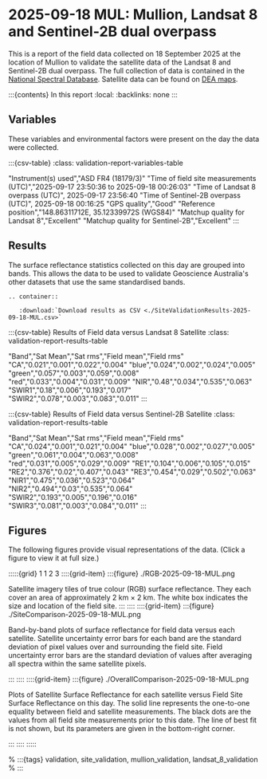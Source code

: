 # 2025-09-18 MUL: Mullion, Landsat 8 and Sentinel-2B dual overpass

This is a report of the field data collected on 18 September 2025 at the location of Mullion
to validate the satellite data of the Landsat 8 and Sentinel-2B dual overpass.
The full collection of data is contained in the [National Spectral Database](https://www.ga.gov.au/scientific-topics/dea/dea-data-and-products/national-spectral-database).
Satellite data can be found on [DEA maps](https://maps.dea.ga.gov.au/#share=s-i2o7JwB5gvXOQefhMmTLJaA14b0).

:::{contents} In this report
:local:
:backlinks: none
:::

## Variables

These variables and environmental factors were present on the day the data were collected.

:::{csv-table}
:class: validation-report-variables-table

"Instrument(s) used","ASD FR4 (18179/3)"
"Time of field site measurements (UTC)","2025-09-17 23:50:36 to 2025-09-18 00:26:03"
"Time of Landsat 8 overpass (UTC)", 2025-09-17 23:56:40
"Time of Sentinel-2B overpass (UTC)", 2025-09-18 00:16:25
"GPS quality","Good"
"Reference position","148.86311712E, 35.12339972S (WGS84)"
"Matchup quality for Landsat 8","Excellent"
"Matchup quality for Sentinel-2B","Excellent"
:::

## Results

The surface reflectance statistics collected on this day are grouped into bands.
This allows the data to be used to validate Geoscience Australia's other datasets that use the same standardised bands.

```{eval-rst}
.. container:: 

   :download:`Download results as CSV <./SiteValidationResults-2025-09-18-MUL.csv>`
```

:::{csv-table} Results of Field data versus Landsat 8 Satellite
:class: validation-report-results-table

"Band","Sat Mean","Sat rms","Field mean","Field rms"
"CA","0.021","0.001","0.022","0.004"
"blue","0.024","0.002","0.024","0.005"
"green","0.057","0.003","0.059","0.008"
"red","0.033","0.004","0.031","0.009"
"NIR","0.48","0.034","0.535","0.063"
"SWIR1","0.18","0.006","0.193","0.017"
"SWIR2","0.078","0.003","0.083","0.011"
:::

:::{csv-table} Results of Field data versus Sentinel-2B Satellite
:class: validation-report-results-table

"Band","Sat Mean","Sat rms","Field mean","Field rms"
"CA","0.024","0.001","0.021","0.004"
"blue","0.028","0.002","0.027","0.005"
"green","0.061","0.004","0.063","0.008"
"red","0.031","0.005","0.029","0.009"
"RE1","0.104","0.006","0.105","0.015"
"RE2","0.376","0.02","0.407","0.043"
"RE3","0.454","0.029","0.502","0.063"
"NIR1","0.475","0.036","0.523","0.064"
"NIR2","0.494","0.03","0.535","0.064"
"SWIR2","0.193","0.005","0.196","0.016"
"SWIR3","0.081","0.003","0.084","0.011"
:::

## Figures

The following figures provide visual representations of the data. (Click a figure to view it at full size.)

:::::{grid} 1 1 2 3
::::{grid-item}
:::{figure} ./RGB-2025-09-18-MUL.png

Satellite imagery tiles of true colour (RGB) surface reflectance.
They each cover an area of approximately 2&nbsp;km &times; 2&nbsp;km.
The white box indicates the size and location
of the field site.
:::
::::
::::{grid-item}
:::{figure} ./SiteComparison-2025-09-18-MUL.png

Band-by-band plots of surface reflectance for field data versus each satellite.
Satellite uncertainty error bars for each band are the standard deviation
of pixel values over and surrounding the field site.
Field uncertainty error bars are the standard deviation of values after
averaging all spectra within the same satellite pixels.

:::
::::
::::{grid-item}
:::{figure} ./OverallComparison-2025-09-18-MUL.png

Plots of Satellite Surface Reflectance for each satellite versus Field Site Surface Reflectance on this day.
The solid line represents the one-to-one equality between field and satellite measurements.
The black dots are the values from all field site measurements prior to this date.
The line of best fit is not shown, but its parameters are given in the bottom-right corner.

:::
::::
:::::

% :::{tags} validation, site_validation, mullion_validation, landsat_8_validation
% :::
    